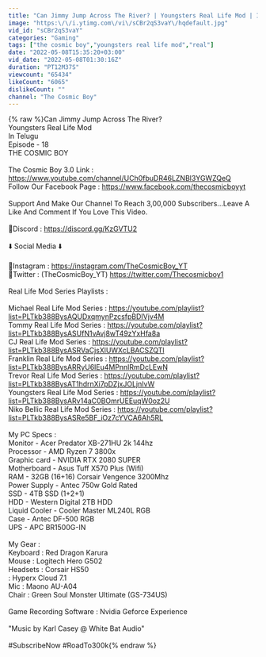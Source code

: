 ```yaml
---
title: "Can Jimmy Jump Across The River? | Youngsters Real Life Mod | In Telugu | #18 | THE COSMIC BOY"
image: "https:\/\/i.ytimg.com\/vi\/sCBr2qS3vaY\/hqdefault.jpg"
vid_id: "sCBr2qS3vaY"
categories: "Gaming"
tags: ["the cosmic boy","youngsters real life mod","real"]
date: "2022-05-08T15:35:20+03:00"
vid_date: "2022-05-08T01:30:16Z"
duration: "PT12M37S"
viewcount: "65434"
likeCount: "6065"
dislikeCount: ""
channel: "The Cosmic Boy"
---
```

{% raw %}Can Jimmy Jump Across The River?<br />Youngsters Real Life Mod <br />In Telugu <br />Episode - 18 <br />THE COSMIC BOY<br /><br />The Cosmic Boy 3.0 Link : <a rel="nofollow" target="blank" href="https://www.youtube.com/channel/UCh0fbuDR46LZNBl3YGWZQeQ">https://www.youtube.com/channel/UCh0fbuDR46LZNBl3YGWZQeQ</a><br />Follow Our Facebook Page : <a rel="nofollow" target="blank" href="https://www.facebook.com/thecosmicboyyt">https://www.facebook.com/thecosmicboyyt</a><br /><br />Support And Make Our Channel To Reach 3,00,000 Subscribers...Leave A Like And Comment If You Love This Video.<br /><br />🔵Discord : <a rel="nofollow" target="blank" href="https://discord.gg/KzGVTU2">https://discord.gg/KzGVTU2</a><br /><br />⬇️ Social Media ⬇️<br /><br />🔶Instagram : <a rel="nofollow" target="blank" href="https://instagram.com/TheCosmicBoy_YT">https://instagram.com/TheCosmicBoy_YT</a><br />🔷Twitter : (TheCosmicBoy_YT) <a rel="nofollow" target="blank" href="https://twitter.com/Thecosmicboy1">https://twitter.com/Thecosmicboy1</a><br /><br />Real Life Mod Series Playlists :<br /><br />Michael Real Life Mod Series : <a rel="nofollow" target="blank" href="https://youtube.com/playlist?list=PLTkb388BysAQUDxqmynPzcsfpBDIVjv4M">https://youtube.com/playlist?list=PLTkb388BysAQUDxqmynPzcsfpBDIVjv4M</a><br />Tommy Real Life Mod Series : <a rel="nofollow" target="blank" href="https://youtube.com/playlist?list=PLTkb388BysASUfN1vAvj8wT49zYxHfa8a">https://youtube.com/playlist?list=PLTkb388BysASUfN1vAvj8wT49zYxHfa8a</a><br />CJ Real Life Mod Series : <a rel="nofollow" target="blank" href="https://youtube.com/playlist?list=PLTkb388BysASRVaCjsXlUWXcLBACSZQTl">https://youtube.com/playlist?list=PLTkb388BysASRVaCjsXlUWXcLBACSZQTl</a><br />Franklin Real Life Mod Series : <a rel="nofollow" target="blank" href="https://youtube.com/playlist?list=PLTkb388BysARRyU6lEu4MPnnlRmDcLEwN">https://youtube.com/playlist?list=PLTkb388BysARRyU6lEu4MPnnlRmDcLEwN</a><br />Trevor Real Life Mod Series : <a rel="nofollow" target="blank" href="https://youtube.com/playlist?list=PLTkb388BysAT1hdrnXi7pDZjxJOLjnIvW">https://youtube.com/playlist?list=PLTkb388BysAT1hdrnXi7pDZjxJOLjnIvW</a><br />Youngsters Real Life Mod Series : <a rel="nofollow" target="blank" href="https://youtube.com/playlist?list=PLTkb388BysARv14aC0BOmrUEEuqW0oz2U">https://youtube.com/playlist?list=PLTkb388BysARv14aC0BOmrUEEuqW0oz2U</a><br />Niko Bellic Real Life Mod Series : <a rel="nofollow" target="blank" href="https://youtube.com/playlist?list=PLTkb388BysASRe5BF_iOz7cYVCA6Ah5RL">https://youtube.com/playlist?list=PLTkb388BysASRe5BF_iOz7cYVCA6Ah5RL</a><br /><br />My PC Specs :<br />Monitor - Acer Predator XB-271HU 2k 144hz<br />Processor - AMD Ryzen 7 3800x<br />Graphic card - NVIDIA RTX 2080 SUPER<br />Motherboard - Asus Tuff X570 Plus (Wifi)<br />RAM - 32GB (16+16) Corsair Vengence 3200Mhz<br />Power Supply - Antec 750w Gold Rated<br />SSD - 4TB SSD (1+2+1)<br />HDD - Western Digital 2TB HDD<br />Liquid Cooler - Cooler Master ML240L RGB<br />Case - Antec DF-500 RGB<br />UPS - APC BR1500G-IN<br /><br />My Gear :<br />Keyboard : Red Dragon Karura<br />Mouse : Logitech Hero G502<br />Headsets : Corsair HS50<br />         : Hyperx Cloud 7.1 <br />Mic : Maono AU-A04<br />Chair : Green Soul Monster Ultimate (GS-734US)<br /><br />Game Recording Software : Nvidia Geforce Experience<br /><br />&quot;Music by Karl Casey @ White Bat Audio&quot;<br /> <br />#SubscribeNow #RoadTo300k{% endraw %}
